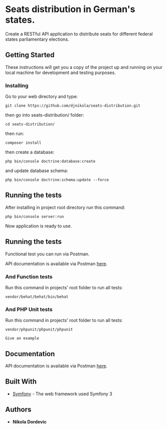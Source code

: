 # Seats distribution in German's states.

Create a RESTful API application to distribute seats for different federal states parliamentary elections.

## Getting Started

These instructions will get you a copy of the project up and running on your local machine for development and testing purposes. 

### Installing

Go to your web directory and type:
```
git clone https://github.com/djnikola/seats-distribution.git
```

then go into seats-distribution/ folder:
```
cd seats-distribution/
```

then run:
```
composer install
```

then create a database:
```
php bin/console doctrine:database:create
```

and update database schema:
```
php bin/console doctrine:schema:update --force
```

## Running the tests

After installing in project root directory run this command:
```
php bin/console server:run
```

Now application is ready to use.


## Running the tests

Functional test you can run via Postman.

API documentation is available via Postman [here](https://www.getpostman.com/collections/de320413b2f1b4fb9731).


### And Function tests

Run this command in projects' root folder to run all tests:
```
vendor/behat/behat/bin/behat
```

### And PHP Unit tests

Run this command in projects' root folder to run all tests:
```
vendor/phpunit/phpunit/phpunit
```

```
Give an example
```

## Documentation 

API documentation is available via Postman [here](https://www.getpostman.com/collections/de320413b2f1b4fb9731).

## Built With

* [Symfony](https://symfony.com/) - The web framework used Symfony 3

## Authors

* **Nikola Dordevic**
